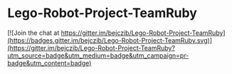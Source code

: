 # Lego-Robot-Project-TeamRuby

[![Join the chat at https://gitter.im/bejczib/Lego-Robot-Project-TeamRuby](https://badges.gitter.im/bejczib/Lego-Robot-Project-TeamRuby.svg)](https://gitter.im/bejczib/Lego-Robot-Project-TeamRuby?utm_source=badge&utm_medium=badge&utm_campaign=pr-badge&utm_content=badge)
